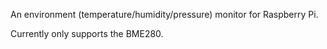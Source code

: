 An environment (temperature/humidity/pressure) monitor for Raspberry Pi.

Currently only supports the BME280.

